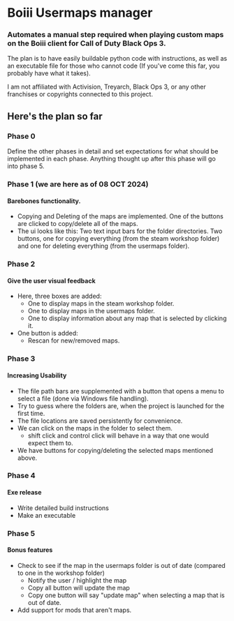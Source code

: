 # Boiii Usermaps manager
### Automates a manual step required when playing custom maps on the Boiii client for Call of Duty Black Ops 3.

The plan is to have easily buildable python code with instructions, as well as an executable file for those who cannot code (If you've come this far, you probably have what it takes).

I am not affiliated with Activision, Treyarch, Black Ops 3, or any other franchises or copyrights connected to this project.


## Here's the plan so far
### Phase 0
Define the other phases in detail and set expectations for what should be implemented in each phase.
Anything thought up after this phase will go into phase 5.
### Phase 1 (we are here as of 08 OCT 2024)
#### Barebones functionality. 
+ Copying and Deleting of the maps are implemented. One of the buttons are clicked to copy/delete all of the maps.
+ The ui looks like this: Two text input bars for the folder directories. Two buttons, one for copying everything (from the steam workshop folder) and one for deleting everything (from the usermaps folder).
### Phase 2
#### Give the user visual feedback
+ Here, three boxes are added:
    + One to display maps in the steam workshop folder.
    + One to display maps in the usermaps folder.
    + One to display information about any map that is selected by clicking it.
+ One button is added:
    + Rescan for new/removed maps.
### Phase 3
#### Increasing Usability
+ The file path bars are supplemented with a button that opens a menu to select a file (done via Windows file handling).
+ Try to guess where the folders are, when the project is launched for the first time.
+ The file locations are saved persistently for convenience.
+ We can click on the maps in the folder to select them.
    + shift click and control click will behave in a way that one would expect them to.
+ We have buttons for copying/deleting the selected maps mentioned above.
### Phase 4
#### Exe release
+ Write detailed build instructions
+ Make an executable
### Phase 5
#### Bonus features
+ Check to see if the map in the usermaps folder is out of date (compared to one in the workshop folder)
    + Notify the user / highlight the map
    + Copy all button will update the map
    + Copy one button will say "update map" when selecting a map that is out of date.
+ Add support for mods that aren't maps.
